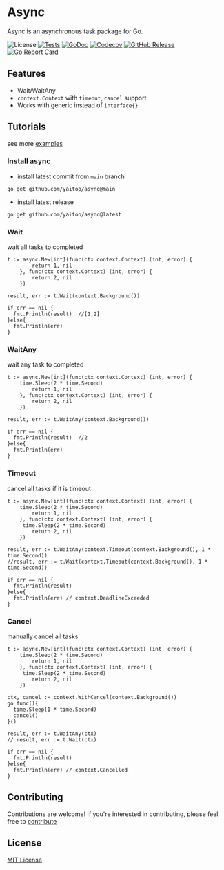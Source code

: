 # Async
Async is an asynchronous task package for Go.

![License](https://img.shields.io/badge/license-MIT-green.svg)
[![Tests](https://github.com/yaitoo/async/actions/workflows/tests.yml/badge.svg)](https://github.com/yaitoo/async/actions/workflows/tests.yml)
[![GoDoc](https://godoc.org/github.com/yaitoo/async?status.png)](https://godoc.org/github.com/yaitoo/async)
[![Codecov](https://codecov.io/gh/yaitoo/async/branch/main/graph/badge.svg)](https://codecov.io/gh/yaitoo/async)
[![GitHub Release](https://img.shields.io/github/v/release/yaitoo/async)](https://github.com/yaitoo/sqle/blob/main/CHANGELOG.md)
[![Go Report Card](https://goreportcard.com/badge/yaitoo/async)](http://goreportcard.com/report/yaitoo/async)


## Features
- Wait/WaitAny
- `context.Context` with `timeout`, `cancel`  support
- Works with generic instead of `interface{}`

## Tutorials
see more [examples](./awaiter_test.go)

### Install async
- install latest commit from `main` branch
```
go get github.com/yaitoo/async@main
```

- install latest release
```
go get github.com/yaitoo/async@latest
```

### Wait 
wait all tasks to completed

```
t := async.New[int](func(ctx context.Context) (int, error) {
		return 1, nil
	}, func(ctx context.Context) (int, error) {
		return 2, nil
	})

result, err := t.Wait(context.Background())

if err == nil {
  fmt.Println(result)  //[1,2]
}else{
  fmt.Println(err)
}

```


### WaitAny
wait any task to completed

```
t := async.New[int](func(ctx context.Context) (int, error) {
    time.Sleep(2 * time.Second)
		return 1, nil
	}, func(ctx context.Context) (int, error) {
		return 2, nil
	})

result, err := t.WaitAny(context.Background())

if err == nil {
  fmt.Println(result)  //2
}else{
  fmt.Println(err)
}

```

### Timeout
cancel all tasks if it is timeout
```
t := async.New[int](func(ctx context.Context) (int, error) {
    time.Sleep(2 * time.Second)
		return 1, nil
	}, func(ctx context.Context) (int, error) {
     time.Sleep(2 * time.Second)
		return 2, nil
	})

result, err := t.WaitAny(context.Timeout(context.Background(), 1 * time.Second))
//result, err := t.Wait(context.Timeout(context.Background(), 1 * time.Second))

if err == nil {
  fmt.Println(result)  
}else{
  fmt.Println(err) // context.DeadlineExceeded
}
```

### Cancel
manually cancel all tasks

```
t := async.New[int](func(ctx context.Context) (int, error) {
    time.Sleep(2 * time.Second)
		return 1, nil
	}, func(ctx context.Context) (int, error) {
     time.Sleep(2 * time.Second)
		return 2, nil
	})

ctx, cancel := context.WithCancel(context.Background())
go func(){
  time.Sleep(1 * time.Second)
  cancel()
}()

result, err := t.WaitAny(ctx)
// result, err := t.Wait(ctx)

if err == nil {
  fmt.Println(result)  
}else{
  fmt.Println(err) // context.Cancelled
}

```


## Contributing
Contributions are welcome! If you're interested in contributing, please feel free to [contribute](CONTRIBUTING.md)


## License
[MIT License](LICENSE)
